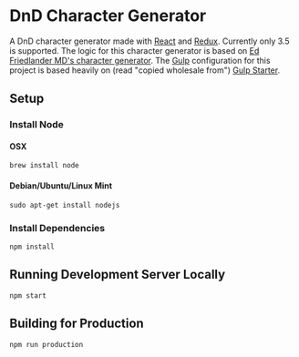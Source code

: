 # DnD Character Generator

A DnD character generator made with [React](https://facebook.github.io/react/) and [Redux](http://redux.js.org). Currently only 3.5 is supported. The logic for this character generator is based on [Ed Friedlander MD's character generator](http://www.pathguy.com/cg35.htm). The [Gulp](http://gulpjs.com) configuration for this project is based heavily on (read "copied wholesale from") [Gulp Starter](https://github.com/vigetlabs/gulp-starter).

## Setup

### Install Node

#### OSX

    brew install node

#### Debian/Ubuntu/Linux Mint

    sudo apt-get install nodejs

### Install Dependencies

    npm install

## Running Development Server Locally

    npm start

## Building for Production

    npm run production
